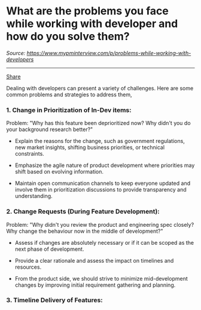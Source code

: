 # What are the problems you face while working with developer and how do you solve them?

*Source: https://www.mypminterview.com/p/problems-while-working-with-developers*

---

[Share](https://www.mypminterview.com/p/problems-while-working-with-developers?utm_source=substack&utm_medium=email&utm_content=share&action=share)



Dealing with developers can present a variety of challenges. Here are some common problems and strategies to address them,



### 1. Change in Prioritization of In-Dev items:

Problem: "Why has this feature been deprioritized now? Why didn't you do your background research better?"

- Explain the reasons for the change, such as government regulations, new market insights, shifting business priorities, or technical constraints.

- Emphasize the agile nature of product development where priorities may shift based on evolving information.

- Maintain open communication channels to keep everyone updated and involve them in prioritization discussions to provide transparency and understanding.



### 2. Change Requests (During Feature Development):

Problem: "Why didn't you review the product and engineering spec closely? Why change the behaviour now in the middle of development?"

- Assess if changes are absolutely necessary or if it can be scoped as the next phase of development.

- Provide a clear rationale and assess the impact on timelines and resources.

- From the product side, we should strive to minimize mid-development changes by improving initial requirement gathering and planning.



### 3. Timeline Delivery of Features:

